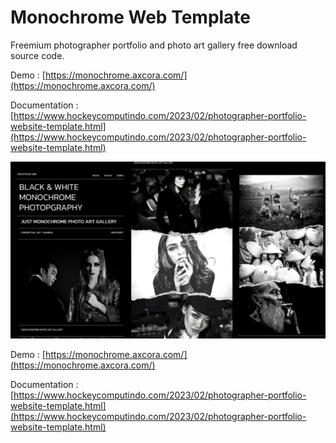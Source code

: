 # Monochrome Web Template

Freemium photographer portfolio and photo art gallery free download source code.

Demo : [https://monochrome.axcora.com/](https://monochrome.axcora.com/)

Documentation : [https://www.hockeycomputindo.com/2023/02/photographer-portfolio-website-template.html](https://www.hockeycomputindo.com/2023/02/photographer-portfolio-website-template.html)

![photography portfolio website template gallery art](monochrome.jpg)

Demo : [https://monochrome.axcora.com/](https://monochrome.axcora.com/)

Documentation : [https://www.hockeycomputindo.com/2023/02/photographer-portfolio-website-template.html](https://www.hockeycomputindo.com/2023/02/photographer-portfolio-website-template.html)

